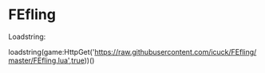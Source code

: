 # FEfling

Loadstring:


loadstring(game:HttpGet('https://raw.githubusercontent.com/icuck/FEfling/master/FEfling.lua',true))()
